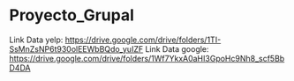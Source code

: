 ﻿# Proyecto_Grupal

Link Data yelp: https://drive.google.com/drive/folders/1TI-SsMnZsNP6t930olEEWbBQdo_yuIZF
Link Data google: https://drive.google.com/drive/folders/1Wf7YkxA0aHI3GpoHc9Nh8_scf5BbD4DA
